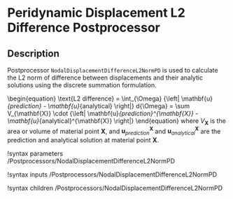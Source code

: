 # Peridynamic Displacement L2 Difference Postprocessor

## Description

Postprocessor `NodalDisplacementDifferenceL2NormPD` is used to calculate the L2 norm of difference between displacements and their analytic solutions using the discrete summation formulation.

\begin{equation}
  \text{L2 difference} = \int_{\Omega} {\left| \mathbf{u}_{prediction} - \mathbf{u}_{analytical} \right|} d{\Omega} = \sum V_{\mathbf{X}} \cdot {\left| \mathbf{u}_{prediction}^{\mathbf{X}} - \mathbf{u}_{analytical}^{\mathbf{X}} \right|}
\end{equation}
where $V_{\mathbf{X}}$ is the area or volume of material point $\mathbf{X}$, and $\mathbf{u}_{prediction}^{\mathbf{X}}$ and $\mathbf{u}_{analytical}^{\mathbf{X}}$ are the prediction and analytical solution at material point $\mathbf{X}$.

!syntax parameters /Postprocessors/NodalDisplacementDifferenceL2NormPD

!syntax inputs /Postprocessors/NodalDisplacementDifferenceL2NormPD

!syntax children /Postprocessors/NodalDisplacementDifferenceL2NormPD
